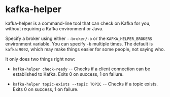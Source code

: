 # kafka-helper

kafka-helper is a command-line tool that can check on Kafka for you, without
requiring a Kafka environment or Java.

Specify a broker using either `--broker/-b` or the `KAFKA_HELPER_BROKERS`
environment variable. You can specify `-b` multiple times. The default is
`kafka:9092`, which may make things easier for some people, not saying who.

It only does two things right now:

* `kafka-helper check-ready` -- Checks if a client connection can be
  established to Kafka. Exits 0 on success, 1 on failure.

* `kafka-helper topic-exists --topic TOPIC` -- Checks if a topic exists. Exits
  0 on success, 1 on failure.
